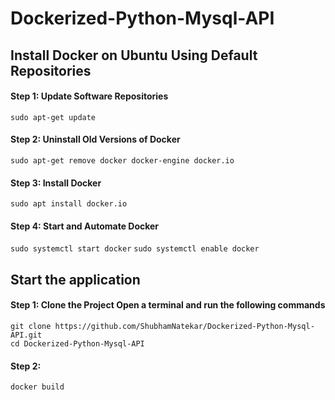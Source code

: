 # Dockerized-Python-Mysql-API

## Install Docker on Ubuntu Using Default Repositories
#### Step 1: Update Software Repositories
``` sudo apt-get update ```
#### Step 2: Uninstall Old Versions of Docker
``` sudo apt-get remove docker docker-engine docker.io ``` 
#### Step 3: Install Docker
``` sudo apt install docker.io ``` 
#### Step 4: Start and Automate Docker
``` sudo systemctl start docker ``` 
``` sudo systemctl enable docker ``` 

## Start the application
#### Step 1: Clone the Project Open a terminal and run the following commands
```
git clone https://github.com/ShubhamNatekar/Dockerized-Python-Mysql-API.git
cd Dockerized-Python-Mysql-API
```
#### Step 2:
``` docker build ```
